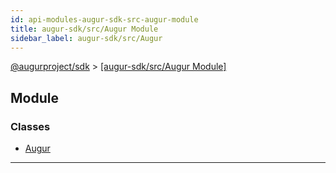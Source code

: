 ```yaml
---
id: api-modules-augur-sdk-src-augur-module
title: augur-sdk/src/Augur Module
sidebar_label: augur-sdk/src/Augur
---
```


[@augurproject/sdk](api-readme.md) > [[augur-sdk/src/Augur Module]](api-modules-augur-sdk-src-augur-module.md)

## Module

### Classes

* [Augur](api-classes-augur-sdk-src-augur-augur.md)

---


